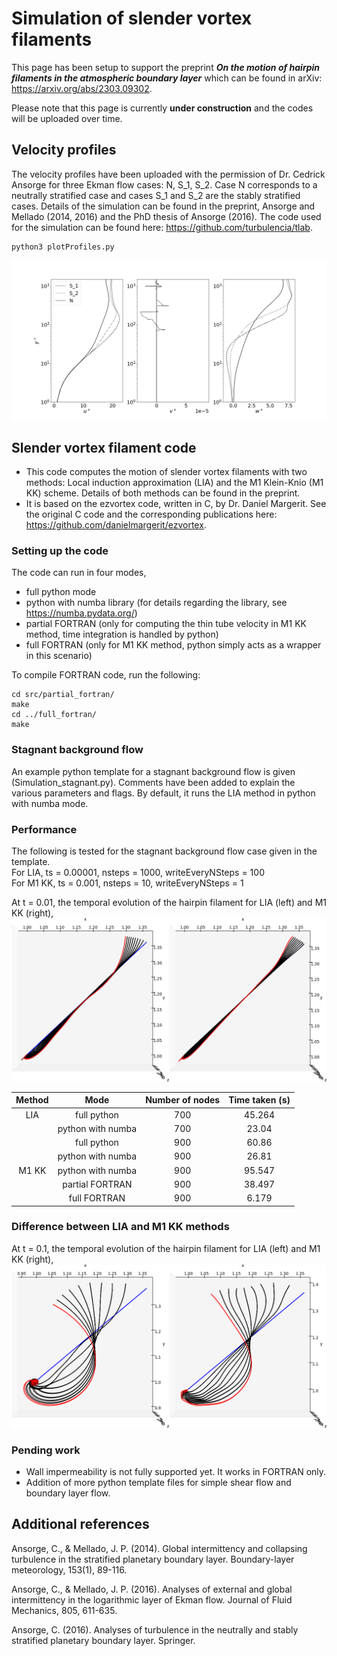 # Simulation of slender vortex filaments

This page has been setup to support the preprint __*On the motion of hairpin filaments in the atmospheric boundary layer*__ which can be found in arXiv: https://arxiv.org/abs/2303.09302.

Please note that this page is currently __under construction__ and the codes will be uploaded over time.

## Velocity profiles

The velocity profiles have been uploaded with the permission of Dr. Cedrick Ansorge for three Ekman flow cases: N, S_1, S_2. Case N corresponds to a neutrally stratified case and cases S_1 and S_2 are the stably stratified cases. Details of the simulation can be found in the preprint, Ansorge and Mellado (2014, 2016) and the PhD thesis of Ansorge (2016). The code used for the simulation can be found here: https://github.com/turbulencia/tlab. 

```
python3 plotProfiles.py
```

![Screenshot](Plots/VelocityProfilesUpdated.png)

## Slender vortex filament code

* This code computes the motion of slender vortex filaments with two methods: Local induction approximation (LIA) and the M1 Klein-Knio (M1 KK) scheme. Details of both methods can be found in the preprint.
* It is based on the ezvortex code, written in C, by Dr. Daniel Margerit. See the original C code and the corresponding publications here: https://github.com/danielmargerit/ezvortex.

### Setting up the code
The code can run in four modes,
- full python mode
- python with numba library (for details regarding the library, see https://numba.pydata.org/)
- partial FORTRAN (only for computing the thin tube velocity in M1 KK method, time integration is handled by python)
- full FORTRAN (only for M1 KK method, python simply acts as a wrapper in this scenario)

To compile FORTRAN code, run the following:
```
cd src/partial_fortran/
make
cd ../full_fortran/
make
```
### Stagnant background flow

An example python template for a stagnant background flow is given (Simulation_stagnant.py). Comments have been added to explain the various parameters and flags. By default, it runs the LIA method in python with numba mode.

### Performance

The following is tested for the stagnant background flow case given in the template.<br />
For LIA, ts = 0.00001, nsteps = 1000, writeEveryNSteps = 100<br />
For M1 KK, ts = 0.001, nsteps = 10, writeEveryNSteps = 1<br />

At t = 0.01, the temporal evolution of the hairpin filament for LIA (left) and M1 KK (right),<br />
![Screenshot](Plots/targetLIA_M1.png)

| Method  | Mode | Number of nodes | Time taken (s) |
|:-------------:|:-------------:|:-------------:|:-------------:|
| LIA | full python  | 700 | 45.264 |
| | python with numba | 700 | 23.04 |
| | full python | 900 | 60.86 |
| | python with numba | 900 | 26.81 |
| M1 KK | python with numba  | 900 | 95.547 |
| | partial FORTRAN | 900 | 38.497 |
| | full FORTRAN | 900 | 6.179 | 

### Difference between LIA and M1 KK methods

At t = 0.1, the temporal evolution of the hairpin filament for LIA (left) and M1 KK (right),<br />
![Screenshot](Plots/LIAM1_t0p1.png)

### Pending work
- Wall impermeability is not fully supported yet. It works in FORTRAN only.
- Addition of more python template files for simple shear flow and boundary layer flow.

## Additional references

Ansorge, C., & Mellado, J. P. (2014). Global intermittency and collapsing turbulence in the stratified planetary boundary layer. Boundary-layer meteorology, 153(1), 89-116.

Ansorge, C., & Mellado, J. P. (2016). Analyses of external and global intermittency in the logarithmic layer of Ekman flow. Journal of Fluid Mechanics, 805, 611-635.

Ansorge, C. (2016). Analyses of turbulence in the neutrally and stably stratified planetary boundary layer. Springer.
